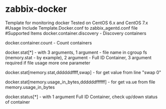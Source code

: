 # zabbix-docker
Template for monitoring docker
Tested on CentOS 6.x and CentOS 7.x
#Usage
Include Template.Docker.conf to zabbix_agentd.conf file
#Supported Items
docker.container.discovery - Discovery containers

docker.container.count - Count containers

docker.stat[*] - with 3 arguments, 1 argument - file name in cgroup fs (memory.stat - by example), 2 argument - Full ID Container, 3 argument required if file usage more one parameter 

 docker.stat[memory.stat,ddddddffff,swap] - for get value from line "swap 0"
 
 docker.stat[memory.usage_in_bytes,ddddddffffff] - for get va.ue from file memory.usage_in_bytes
 
docker.status[*] - with 1 argument Full ID Container, check up/down status of container
